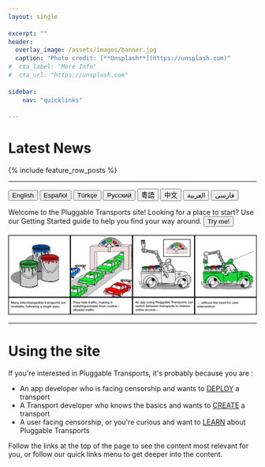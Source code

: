 ```yaml
---
layout: single

excerpt: ""
header:
  overlay_image: /assets/images/banner.jpg
  caption: "Photo credit: [**Unsplash**](https://unsplash.com)"
#  cta_label: "More Info"
#  cta_url: "https://unsplash.com"

sidebar:
    nav: "quicklinks"

---
```


# Latest News

{% include feature_row_posts %}

---
<button onclick="langChange_en()">English</button>
<button onclick="langChange_es()">Español</button>
<button onclick="langChange_tr()">Türkçe</button>
<button onclick="langChange_ru()">Русский</button>
<button onclick="langChange_cn()">粵語</button>
<button onclick="langChange_tw()">中文</button>
<button onclick="langChange_ar()">العربية</button>
<button onclick="langChange_fa()">فارسی</button>

<!--Censorship and shutdowns vary from blocking specific websites to blocking or throttling entire types of traffic, like https or VoIP protocols. Pluggable Transports can keep sites and apps working as they are meant to when the network is being interfered with in this way.-->

<div id="langWelcome">Welcome to the Pluggable Transports site! Looking for a place to start? Use our Getting Started guide to help you find your way around.
<button onclick="myGuide_en()">Try me!</button> </div>
<br />

<img id="ptComic" src="/assets/images/comic_en.png">

<script>
	function langChange_en() {
       document.getElementById("langWelcome").innerHTML = "Welcome to the Pluggable Transports site! Looking for a place to start? Use our Getting Started guide to help you find your way around. <button onclick=\"myGuide_en()\">Try me!</button>";
       document.getElementById('ptComic').src='/assets/images/comic_en.png';
	}
	function langChange_es() {
       document.getElementById("langWelcome").innerHTML = "Juega a través de nuestra guía a Transportes Conectables <button onclick=\"myGuide_es()\">àqui</button>"; 
       document.getElementById('ptComic').src='/assets/images/comic_es.png';
    }
    function langChange_tr() {
       document.getElementById("langWelcome").innerHTML = "<button onclick=\"myGuide_tr()\">Buraya tıklayarak</button> Değiştirilebilir Taşıyıcılar rehberimize göz atabilirsiniz.";
       document.getElementById('ptComic').src='/assets/images/comic_tr.png';
    }
    function langChange_ru() {
       document.getElementById("langWelcome").innerHTML = "мотрите видео руководство по Подключаемым транспортам <button onclick=\"myGuide_ru()\">здесь</button>";
       document.getElementById('ptComic').src='/assets/images/comic_ru.png';
    }
    function langChange_tw() {
       document.getElementById("langWelcome").innerHTML = "透過可插拔傳輸指示<button onclick=\"myGuide_tw()\">播放</button>";
       document.getElementById('ptComic').src='/assets/images/comic_zhtw.png';
    }
    function langChange_cn() {
       document.getElementById("langWelcome").innerHTML = "我们在<button onclick=\"myGuide_cn()\">此处</button>提供了可插拔传输步骤式的指南";
       document.getElementById('ptComic').src='/assets/images/comic_zhcn.png';
    }
    function langChange_ar() {
       document.getElementById("langWelcome").innerHTML = "<p dir=\"rtl\">تصفح مرشدنا للنواقل الموصولة <button onclick=\"myGuide_ar()\">هنا</button></p>";
       document.getElementById('ptComic').src='/assets/images/comic_ar.png';
    }
    function langChange_fa() {
       document.getElementById("langWelcome").innerHTML = "<p dir=\"rtl\">NOT YET ACTIVE</p>";
       document.getElementById('ptComic').src='/assets/images/comic_fa.png';
    }
    function myGuide_es() {
    	window.open("/gettingstarted_es.html", "_blank", "toolbar=no,scrollbars=yes,resizable=no");
    }
	function myGuide_tr() {
    	window.open("/gettingstarted_tr.html", "_blank", "toolbar=no,scrollbars=yes,resizable=no");
    }
	function myGuide_ru() {
    	window.open("/gettingstarted_ru.html", "_blank", "toolbar=no,scrollbars=yes,resizable=no");
	}
	function myGuide_cn() {
    	window.open("/gettingstarted_zhcn.html", "_blank", "toolbar=no,scrollbars=yes,resizable=no");
	}
	function myGuide_tw() {
    	window.open("/gettingstarted_zhtw.html", "_blank", "toolbar=no,scrollbars=yes,resizable=no");
	}
	function myGuide_en() {
    	window.open("/gettingstarted.html", "_blank", "toolbar=no,scrollbars=yes,resizable=no");
	}
  function myGuide_ar() {
      window.open("/gettingstarted_ar.html", "_blank", "toolbar=no,scrollbars=yes,resizable=no");
  }
  function myGuide_fa() {
      window.open("/gettingstarted_fa.html", "_blank", "toolbar=no,scrollbars=yes,resizable=no");
  }
</script>

---

# Using the site

If you're interested in Pluggable Transports, it's probably because you are :

- An app developer who is facing censorship and wants to [DEPLOY](/implement/) a transport
- A Transport developer who knows the basics and wants to [CREATE](/build/) a transport
- A user facing censorship, or you're curious and want to [LEARN](/about/) about Pluggable Transports

Follow the links at the top of the page to see the content most relevant for you, or follow our quick links menu to get deeper into the content.
